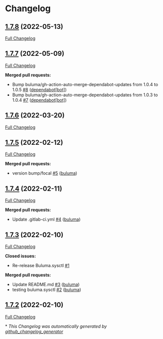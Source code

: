 # Changelog

## [1.7.8](https://github.com/buluma/ansible-role-redis/tree/1.7.8) (2022-05-13)

[Full Changelog](https://github.com/buluma/ansible-role-redis/compare/1.7.7...1.7.8)

## [1.7.7](https://github.com/buluma/ansible-role-redis/tree/1.7.7) (2022-05-09)

[Full Changelog](https://github.com/buluma/ansible-role-redis/compare/1.7.6...1.7.7)

**Merged pull requests:**

- Bump buluma/gh-action-auto-merge-dependabot-updates from 1.0.4 to 1.0.5 [\#8](https://github.com/buluma/ansible-role-redis/pull/8) ([dependabot[bot]](https://github.com/apps/dependabot))
- Bump buluma/gh-action-auto-merge-dependabot-updates from 1.0.3 to 1.0.4 [\#7](https://github.com/buluma/ansible-role-redis/pull/7) ([dependabot[bot]](https://github.com/apps/dependabot))

## [1.7.6](https://github.com/buluma/ansible-role-redis/tree/1.7.6) (2022-03-20)

[Full Changelog](https://github.com/buluma/ansible-role-redis/compare/1.7.5...1.7.6)

## [1.7.5](https://github.com/buluma/ansible-role-redis/tree/1.7.5) (2022-02-12)

[Full Changelog](https://github.com/buluma/ansible-role-redis/compare/1.7.4...1.7.5)

**Merged pull requests:**

- version bump/focal [\#5](https://github.com/buluma/ansible-role-redis/pull/5) ([buluma](https://github.com/buluma))

## [1.7.4](https://github.com/buluma/ansible-role-redis/tree/1.7.4) (2022-02-11)

[Full Changelog](https://github.com/buluma/ansible-role-redis/compare/1.7.3...1.7.4)

**Merged pull requests:**

- Update .gitlab-ci.yml [\#4](https://github.com/buluma/ansible-role-redis/pull/4) ([buluma](https://github.com/buluma))

## [1.7.3](https://github.com/buluma/ansible-role-redis/tree/1.7.3) (2022-02-10)

[Full Changelog](https://github.com/buluma/ansible-role-redis/compare/1.7.2...1.7.3)

**Closed issues:**

- Re-release Buluma.sysctl [\#1](https://github.com/buluma/ansible-role-redis/issues/1)

**Merged pull requests:**

- Update README.md [\#3](https://github.com/buluma/ansible-role-redis/pull/3) ([buluma](https://github.com/buluma))
- testing buluma.sysctl [\#2](https://github.com/buluma/ansible-role-redis/pull/2) ([buluma](https://github.com/buluma))

## [1.7.2](https://github.com/buluma/ansible-role-redis/tree/1.7.2) (2022-02-10)

[Full Changelog](https://github.com/buluma/ansible-role-redis/compare/8c96c5f3391c31ce938c8e2f0e67f212f8adf86c...1.7.2)



\* *This Changelog was automatically generated by [github_changelog_generator](https://github.com/github-changelog-generator/github-changelog-generator)*
